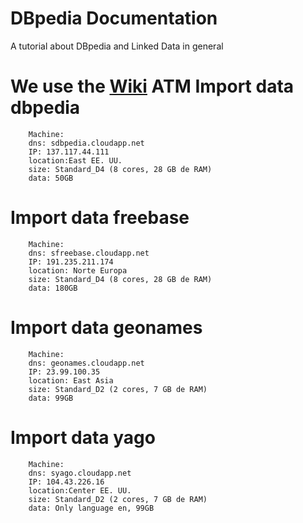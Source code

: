 DBpedia Documentation
================

A tutorial about DBpedia and Linked Data in general

We use the [Wiki](https://github.com/dbpedia/dbpedia-documentation/wiki) ATM
Import data dbpedia
================
		Machine: 
		dns: sdbpedia.cloudapp.net
		IP: 137.117.44.111
		location:East EE. UU.
		size: Standard_D4 (8 cores, 28 GB de RAM)
		data: 50GB

Import data freebase
================
		Machine: 
		dns: sfreebase.cloudapp.net
		IP: 191.235.211.174
		location: Norte Europa
		size: Standard_D4 (8 cores, 28 GB de RAM)
		data: 180GB

Import data geonames
================
		Machine: 
		dns: geonames.cloudapp.net
		IP: 23.99.100.35
		location: East Asia
		size: Standard_D2 (2 cores, 7 GB de RAM)
		data: 99GB

Import data yago
================
		Machine: 
		dns: syago.cloudapp.net
		IP: 104.43.226.16
		location:Center EE. UU.
		size: Standard_D2 (2 cores, 7 GB de RAM)
		data: Only language en, 99GB
